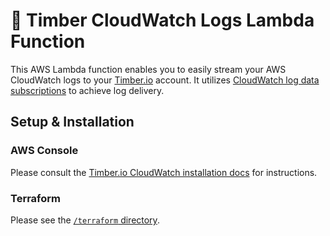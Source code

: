 # 🌲 Timber CloudWatch Logs Lambda Function

This AWS Lambda function enables you to easily stream your AWS CloudWatch logs to your [Timber.io](https://timber.io) account.
It utilizes [CloudWatch log data subscriptions](http://docs.aws.amazon.com/AmazonCloudWatch/latest/logs/Subscriptions.html)
to achieve log delivery.

## Setup & Installation

### AWS Console

Please consult the [Timber.io CloudWatch installation docs](https://timber.io/setup/integrations/aws-cloudwatch) for instructions.

### Terraform

Please see the [`/terraform` directory](/terraform).